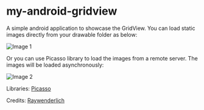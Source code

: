# my-android-gridview
A simple android application to showcase the GridView.
You can load static images directly from your drawable folder as below:

![Image 1](../master/app/src/main/res/drawable/screenshot1.png)

Or you can use Picasso library to load the images from a remote server. The images will be loaded asynchronously:

![Image 2](../master/app/src/main/res/drawable/screenshot2.png)


Libraries: [Picasso](http://square.github.io/picasso/)

Credits: [Raywenderlich](https://www.raywenderlich.com)
